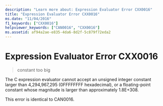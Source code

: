 ```yaml
---
description: "Learn more about: Expression Evaluator Error CXX0016"
title: "Expression Evaluator Error CXX0016"
ms.date: "11/04/2016"
f1_keywords: ["CXX0016"]
helpviewer_keywords: ["CAN0016", "CXX0016"]
ms.assetid: af94a2ae-e835-4da6-8d2f-5c879f72eda2
---
```

# Expression Evaluator Error CXX0016

> constant too big

The C expression evaluator cannot accept an unsigned integer constant larger than 4,294,967,295 (0FFFFFFFF hexadecimal), or a floating-point constant whose magnitude is larger than approximately 1.8E+308.

This error is identical to CAN0016.
